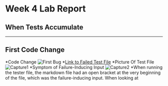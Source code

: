# Week 4 Lab Report
## **When Tests Accumulate**
---
## First Code Change
*Code Change
![First Bug](https://user-images.githubusercontent.com/97651048/151449373-cd36559e-952d-4a94-b783-fef215624696.PNG)
*[Link to Failed Test File](https://github.com/jchen257/markdown-parse/blob/main/markdown1.md)
*Picture Of Test File
![Capture1](https://user-images.githubusercontent.com/97651048/151448456-f55dc2ec-22a9-42e7-ae17-f20a64521e84.PNG)
*Symptom of Failure-Inducing Input
![Capture2](https://user-images.githubusercontent.com/97651048/151448677-9e76df3f-ac8b-4121-a31b-8a2085f1cdec.PNG)
*When running the tester file, the markdown file had an open bracket at the very beginning of the file, which was the failure-inducing input. When looking at 

